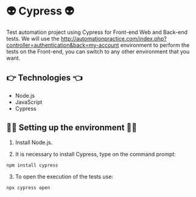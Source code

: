 # :alien: Cypress :alien:

Test automation project using Cypress for Front-end Web and Back-end tests. We will use the http://automationpractice.com/index.php?controller=authentication&back=my-account environment to perform the tests on the Front-end, you can switch to any other environment that you want.

## :point_right: Technologies :point_left:	

- Node.js
- JavaScript
- Cypress

## :man_technologist:	Setting up the environment :woman_technologist:	

1. Install Node.js.

2. It is necessary to install Cypress, type on the command prompt:
```
npm install cypress
```
3. To open the execution of the tests use: 
```
npx cypress open
```
